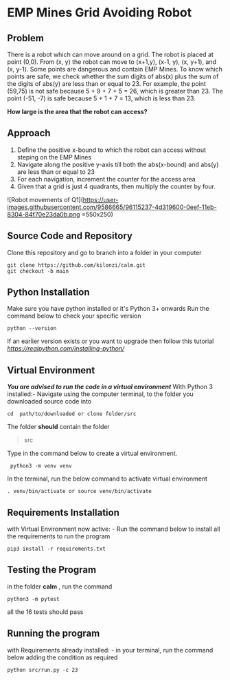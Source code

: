 
# EMP Mines Grid Avoiding Robot
## Problem
There is a robot which can move around on a grid. The robot is placed at point (0,0). From (x, y) the robot can move to (x+1,y), (x-1, y), (x, y+1), and (x, y-1). Some points are dangerous and contain EMP Mines. To know which points are safe, we check whether the sum digits of abs(x) plus the sum of the digits of abs(y) are less than or equal to 23. For example, the point (59,75) is not safe because 5 + 9 + 7 + 5 = 26, which is greater than 23. The point (-51, -7) is safe because 5 + 1 + 7 = 13, which is less than 23.

**How large is the area that the robot can access?**
## Approach
1. Define the positive x-bound to which the robot can access without steping on the EMP Mines
2. Navigate along the positive y-axis till both the abs(x-bound) and abs(y) are less than or equal to 23
3. For each navigation, increment the counter for the access area
4. Given that a grid is just 4 quadrants, then multiply the counter by four.

![Robot movements of Q1](https://user-images.githubusercontent.com/9586665/96115237-4d319600-0eef-11eb-8304-84f70e23da0b.png =550x250)

## Source Code and Repository

Clone this repository and go to branch into a folder in your computer

    git clone https://github.com/kilonzi/calm.git
    git checkout -b main

## Python Installation
Make sure you have python installed or it's Python 3+  onwards
Run the command below to check your specific version

    python --version

If an earlier version exists or you want to upgrade then follow this tutorial
*https://realpython.com/installing-python/*

## Virtual Environment
***You are advised to run the code in a virtual environment***
With Python 3 installed:- 
Navigate using the computer terminal, to the folder you downloaded source code into
  

    cd  path/to/downloaded or clone folder/src


The folder **should** contain the folder
> src
> 
Type in the command below to create a virtual environment.
   

     python3 -m venv venv

In the terminal, run the below command to activate virtual environment

    . venv/bin/activate or source venv/bin/activate

## Requirements Installation

with Virtual Environment now active: -
Run the command below to install all the requirements to run the program

    pip3 install -r requirements.txt

## Testing the Program
 in the folder **calm** , run the command
 

    python3 -m pytest  

all the 16 tests should pass

## Running the program

with Requirements already installed: -
in your terminal, run the command below  adding the condition as required

    python src/run.py -c 23